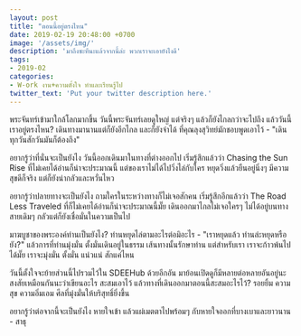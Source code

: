 ```yaml
---
layout: post
title: "ตอนนี้อยู่ตรงไหน"
date: 2019-02-19 20:48:00 +0700
image: '/assets/img/'
description: 'มาถึงซะทีนะแล้วจากนี้ล่ะ พวกเราจะเอายังไงดี'
tags:
- 2019-02
categories:
- W-ork งาน+ความตั้งใจ ทำและเรียนรู้ไป
twitter_text: 'Put your twitter description here.'
---
```

พระจันทร์เข้ามาใกล้โลกมากขึ้น วันนี้พระจันทร์เลยดูใหญ่ แต่จริงๆ แล้วก็ยังไกลกว่าจะไปถึง แล้ววันนี้เราอยู่ตรงไหน? เดินทางมานานแต่ก็ยังอีกไกล และก็ยังจำได้ ที่คุณลุงสุวิทย์มักชอบพูดเอาไว้ - "เดินทุกวันสักวันมันก็ต้องถึง"

อยากรู้ว่าที่นั่นจะเป็นยังไง วันนี้ออกเดินมาในทางที่ต่างออกไป เริ่มรู้สึกแล้วว่า Chasing the Sun Rise ที่ไม่เคยได้อ่านก็น่าจะประมาณนี้ แต่ของเราไม่ได้ไปวิ่งไล่กับใคร หยุดวิ่งแล้วยืนอยู่นิ่งๆ มีความสุขดีก็จริง แต่ก็ยังน่ากลัวและหวั่นไหว

อยากรู้ว่าปลายทางจะเป็นยังไง ถามใครในระหว่างทางก็ไม่เจอสักคน เริ่มรู้สึกอีกแล้วว่า The Road Less Traveled ที่ก็ไม่เคยได้อ่านก็น่าจะประมาณนี้มั๊ย เดินออกมาไกลไม่เจอใครๆ ไม่ได้อยู่บนทางสายเดิมๆ กลัวแต่ก็ยังเชื่อมั่นในความเป็นไป

มาฆบูชาของพระองค์ท่านเป็นยังไง? ท่านหยุดไล่ตามอะไรต่อมิอะไร - "เราหยุดแล้ว ท่านล่ะหยุดหรือยัง?" แล้วการที่ท่านมุ่งมั่น ตั้งมั่นเดินอยู่ในธรรม เส้นทางนั้นรักษาท่าน แต่สำหรับเรา เราจะก้าวพ้นไปได้มั๊ย เราจะมุ่งมั่น ตั้งมั่น แน่วแน่ สักแค่ไหน

วันนี้ตั้งใจจะย้ายส่วนนี้ไปรวมไว้ใน SDEEHub ด้วยอีกอัน มาย้อนเปิดดูก็มีหลายต่อหลายอันอยู่นะ สงสัยเหมือนกันนะว่าเขียนอะไร สะสมเอาไว้ แล้วทางที่เดินออกมาตอนนี้สะสมอะไรไว้? รอยยิ้ม ความสุข ความอิ่มเอม ศีลที่มุ่งมั่นให้บริสุทธิ์ยิ่งขึ้น

อยากรู้ว่าต่อจากนี้จะเป็นยังไง หายใจเข้า แล้วแผ่เมตตาไปพร้อมๆ กับหายใจออกที่บางเบาและยาวนาน - สาธุ
